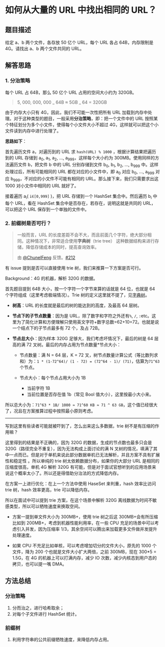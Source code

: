 # 如何从大量的 URL 中找出相同的 URL？

## 题目描述

给定 a、b 两个文件，各存放 50 亿个 URL，每个 URL 各占 64B，内存限制是 4G。请找出 a、b 两个文件共同的 URL。

## 解答思路

### 1. 分治策略

每个 URL 占 64B，那么 50 亿个 URL 占用的空间大小约为 320GB。

> 5, 000, 000, 000 _ 64B ≈ 5GB _ 64 = 320GB

由于内存大小只有 4G，因此，我们不可能一次性把所有 URL 加载到内存中处理。对于这种类型的题目，一般采用**分治策略**，即：把一个文件中的 URL 按照某个特征划分为多个小文件，使得每个小文件大小不超过 4G，这样就可以把这个小文件读到内存中进行处理了。

**思路如下**：

首先遍历文件 a，对遍历到的 URL 求 `hash(URL) % 1000` ，根据计算结果把遍历到的 URL 存储到 a<sub>0</sub>, a<sub>1</sub>, a<sub>2</sub>, ..., a<sub>999</sub>，这样每个大小约为 300MB。使用同样的方法遍历文件 b，把文件 b 中的 URL 分别存储到文件 b<sub>0</sub>, b<sub>1</sub>, b<sub>2</sub>, ..., b<sub>999</sub> 中。这样处理过后，所有可能相同的 URL 都在对应的小文件中，即 a<sub>0</sub> 对应 b<sub>0</sub>, ..., a<sub>999</sub> 对应 b<sub>999</sub>，不对应的小文件不可能有相同的 URL。那么接下来，我们只需要求出这 1000 对小文件中相同的 URL 就好了。

接着遍历 a<sub>i</sub>( `i∈[0,999]` )，把 URL 存储到一个 HashSet 集合中。然后遍历 b<sub>i</sub> 中每个 URL，看在 HashSet 集合中是否存在，若存在，说明这就是共同的 URL，可以把这个 URL 保存到一个单独的文件中。

### 2. 前缀树是否可行？

> 一般而言，URL 的长度差距不会不大，而且前面几个字符，绝大部分相同。这种情况下，非常适合使用**字典树**（trie tree） 这种数据结构来进行存储，降低存储成本的同时，提高查询效率。
>
> 由 [@ChunelFeng](https://github.com/ChunelFeng) 反馈。[#212](https://github.com/doocs/advanced-java/issues/212)

有 issue 提到是否可以直接使用 trie 树，我们来推算一下方案是否可行。

Background：4G 的机器，解析 320G 的数据。

首先题目提到 64B 大小，按一个字符一个字节来算的话就是 64 位，也就是 64 个字符组成（这里考虑极端情况）。Trie 树的定义这里就不提了，见[字典树](https://doocs.github.io/leetcode/tags/#%E5%A4%9A%E7%BA%BF%E7%A8%8B)。

- **树高**：URL 的长度就是最后的树的能达到的高度，及最高 64 层树。

- **节点下的子节点数量**：因为是 URL，除了数字和字符之外还有`%`, `/`, `:`etc。这里为了简化计算和方便理解只使用英文字符+数字总数=62+10=72。也就是说一个结点下的子节点最多有 72 个，及占 72B。

- **节点总大小**：因为样本 320G 足够大，我们考虑坏情况下，最后的树是 64 层高的满 72 叉树。最后的内存占用为节点数量\*节点大小：

  - 节点数量：满 N = 64 层，K = 72 叉，树节点数量计算公式（等比数列求和）为：`1 * (1-72^64)/ (1 - 72) = (72^64 - 1)/ (71)`，估算为`71^63`个节点。

  - 节点大小：每个节点占用大小为 1B
    - 当前字符 1B
    - 当前位置是否存在值 1b（常见 Bool 值大小），这里按最小大小来。

所以总大小为：`71^63 * 1B/ 1000 ≈ 71^60 KB ≈ 71 ^ 63 GB`，这个值已经很大了，况且在方案推算过程中按照最小原则考虑。

---

写到这里有些读者可能就被吓到了，怎么出来这么多数据，trie 树不是有压缩的作用嘛？

这里得到的结果是不正确的，因为 320G 的数据，生成的节点数也最多只会是 320G（路径完全不重复），因为无法构成上面讨论的满 N 叉树的情况，填满了其中一点而已。但是对于单机来说此部分数据单机已无法解析，并且方案不具有扩展性和稳定性 。所以单纯的 trie 树太依赖数据分布，如果你的大部分 URL 是相同的压缩度很高，单机 4G 解析 320G 有可能，但是对于面试官想听到的应用场景来说这个概率太小了。所以还是得借助分治法的方式降低内存。

在方案一上进行优化：在上一个方法中使用 HaseSet 来判重，hash 效率比访问 trie 树，hash 效率更高，trie 可以降低内存。

所以在面试中可以提到 trie 方案，在这个场景中解析 320G 离线数据为时间不敏感类型，所以可以牺牲速度来换取空间。

- 方案一提到单文件大小为 300MB+，使用 trie 树之后这 300MB+会有所压缩比如到 200MB+，考虑到机器性能利用率，在一些 CPU 充足的场景中可以考虑引入并发，因为压缩率 1/3，其余空间可以腾出来加载更多文件做并发提升处理速度。

- 如果 CPU 不充足比如单核，可以考虑增加切分的文件大小，原先的 1000 个文件，降为 200 个也就是文件大小扩大两倍，之前 300MB，现在 300\*5 = 1.5G，在 4G 的机器上可以打满内存，减少 IO 次数，减少内核态到用户态的拷贝，也可以提一嘴 DMA。

## 方法总结

### 分治策略

1. 分而治之，进行哈希取余；
1. 对每个子文件进行 HashSet 统计。

### 前缀树

1. 利用字符串的公共前缀牺牲速度，来降低内存占用。
